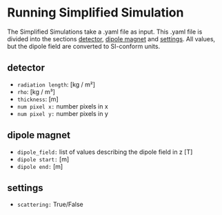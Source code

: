 # Running Simplified Simulation
The Simplified Simulations take a  .yaml file as input.
This .yaml file is divided into the sections [detector](#detector), [dipole magnet](#dipole&20magnet) and 
[settings](#settings). All values, but the dipole field are converted to SI-conform units.

## detector
* `radiation length`: [kg / m²]
* `rho`: [kg / m³]
* `thickness`: [m]
* `num pixel x:` number pixels in x
* `num pixel y:` number pixels in y

## dipole magnet
* `dipole_field:` list of values describing the dipole field in z [T]
* `dipole start:` [m]
* `dipole end:` [m]

## settings
* `scattering:` True/False
